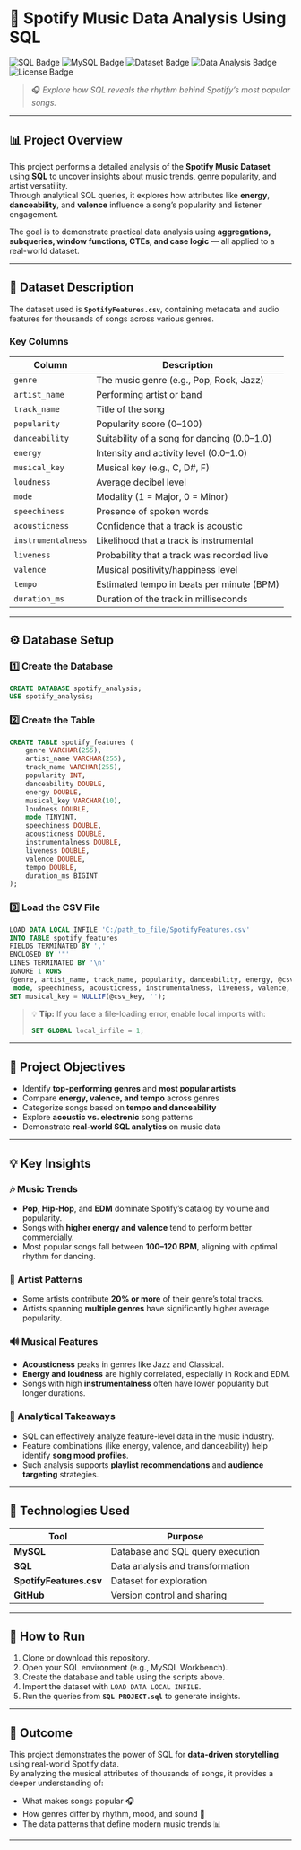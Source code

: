 # 🎵 Spotify Music Data Analysis Using SQL  

![SQL Badge](https://img.shields.io/badge/Language-SQL-blue?logo=postgresql&logoColor=white)
![MySQL Badge](https://img.shields.io/badge/Database-MySQL-orange?logo=mysql&logoColor=white)
![Dataset Badge](https://img.shields.io/badge/Dataset-SpotifyFeatures.csv-green?logo=spotify&logoColor=white)
![Data Analysis Badge](https://img.shields.io/badge/Focus-Data%20Analysis-purple?logo=tableau&logoColor=white)
![License Badge](https://img.shields.io/badge/License-Open--Source-brightgreen)

> 🎧 *Explore how SQL reveals the rhythm behind Spotify’s most popular songs.*

---

## 📊 Project Overview  
This project performs a detailed analysis of the **Spotify Music Dataset** using **SQL** to uncover insights about music trends, genre popularity, and artist versatility.  
Through analytical SQL queries, it explores how attributes like **energy**, **danceability**, and **valence** influence a song’s popularity and listener engagement.  

The goal is to demonstrate practical data analysis using **aggregations, subqueries, window functions, CTEs, and case logic** — all applied to a real-world dataset.  

---

## 🧩 Dataset Description  
The dataset used is **`SpotifyFeatures.csv`**, containing metadata and audio features for thousands of songs across various genres.  

### **Key Columns**
| Column | Description |
|---------|-------------|
| `genre` | The music genre (e.g., Pop, Rock, Jazz) |
| `artist_name` | Performing artist or band |
| `track_name` | Title of the song |
| `popularity` | Popularity score (0–100) |
| `danceability` | Suitability of a song for dancing (0.0–1.0) |
| `energy` | Intensity and activity level (0.0–1.0) |
| `musical_key` | Musical key (e.g., C, D#, F) |
| `loudness` | Average decibel level |
| `mode` | Modality (1 = Major, 0 = Minor) |
| `speechiness` | Presence of spoken words |
| `acousticness` | Confidence that a track is acoustic |
| `instrumentalness` | Likelihood that a track is instrumental |
| `liveness` | Probability that a track was recorded live |
| `valence` | Musical positivity/happiness level |
| `tempo` | Estimated tempo in beats per minute (BPM) |
| `duration_ms` | Duration of the track in milliseconds |

---

## ⚙️ Database Setup  

### **1️⃣ Create the Database**
```sql
CREATE DATABASE spotify_analysis;
USE spotify_analysis;
```

### **2️⃣ Create the Table**
```sql
CREATE TABLE spotify_features (
    genre VARCHAR(255),
    artist_name VARCHAR(255),
    track_name VARCHAR(255),
    popularity INT,
    danceability DOUBLE,
    energy DOUBLE,
    musical_key VARCHAR(10),
    loudness DOUBLE,
    mode TINYINT,
    speechiness DOUBLE,
    acousticness DOUBLE,
    instrumentalness DOUBLE,
    liveness DOUBLE,
    valence DOUBLE,
    tempo DOUBLE,
    duration_ms BIGINT
);
```

### **3️⃣ Load the CSV File**
```sql
LOAD DATA LOCAL INFILE 'C:/path_to_file/SpotifyFeatures.csv'
INTO TABLE spotify_features
FIELDS TERMINATED BY ','
ENCLOSED BY '"'
LINES TERMINATED BY '\n'
IGNORE 1 ROWS
(genre, artist_name, track_name, popularity, danceability, energy, @csv_key, loudness,
 mode, speechiness, acousticness, instrumentalness, liveness, valence, tempo, duration_ms)
SET musical_key = NULLIF(@csv_key, '');
```

> 💡 **Tip:** If you face a file-loading error, enable local imports with:  
> ```sql
> SET GLOBAL local_infile = 1;
> ```

---

## 🎯 Project Objectives  
- Identify **top-performing genres** and **most popular artists**  
- Compare **energy, valence, and tempo** across genres  
- Categorize songs based on **tempo and danceability**  
- Explore **acoustic vs. electronic** song patterns  
- Demonstrate **real-world SQL analytics** on music data  

---

## 💡 Key Insights  

### 🎶 Music Trends  
- **Pop**, **Hip-Hop**, and **EDM** dominate Spotify’s catalog by volume and popularity.  
- Songs with **higher energy and valence** tend to perform better commercially.  
- Most popular songs fall between **100–120 BPM**, aligning with optimal rhythm for dancing.  

### 🎤 Artist Patterns  
- Some artists contribute **20% or more** of their genre’s total tracks.  
- Artists spanning **multiple genres** have significantly higher average popularity.  

### 🔊 Musical Features  
- **Acousticness** peaks in genres like Jazz and Classical.  
- **Energy and loudness** are highly correlated, especially in Rock and EDM.  
- Songs with high **instrumentalness** often have lower popularity but longer durations.  

### 🧠 Analytical Takeaways  
- SQL can effectively analyze feature-level data in the music industry.  
- Feature combinations (like energy, valence, and danceability) help identify **song mood profiles**.  
- Such analysis supports **playlist recommendations** and **audience targeting** strategies.  

---

## 🧰 Technologies Used  
| Tool | Purpose |
|------|----------|
| **MySQL** | Database and SQL query execution |
| **SQL** | Data analysis and transformation |
| **SpotifyFeatures.csv** | Dataset for exploration |
| **GitHub** | Version control and sharing |


---

## 🚀 How to Run  
1. Clone or download this repository.  
2. Open your SQL environment (e.g., MySQL Workbench).  
3. Create the database and table using the scripts above.  
4. Import the dataset with `LOAD DATA LOCAL INFILE`.  
5. Run the queries from **`SQL PROJECT.sql`** to generate insights.  

---

## 🏁 Outcome  
This project demonstrates the power of SQL for **data-driven storytelling** using real-world Spotify data.  
By analyzing the musical attributes of thousands of songs, it provides a deeper understanding of:  
- What makes songs popular 🎧  
- How genres differ by rhythm, mood, and sound 🎵  
- The data patterns that define modern music trends 📊  

---

